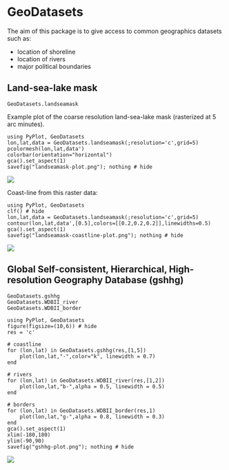 # GeoDatasets

The aim of this package is to give access to common geographics datasets such as:
* location of shoreline
* location of rivers
* major political boundaries



## Land-sea-lake mask

```@docs
GeoDatasets.landseamask
```

Example plot of the coarse resolution land-sea-lake mask (rasterized at 5 arc minutes).

```@example
using PyPlot, GeoDatasets
lon,lat,data = GeoDatasets.landseamask(;resolution='c',grid=5)
pcolormesh(lon,lat,data')
colorbar(orientation="horizontal")
gca().set_aspect(1)
savefig("landseamask-plot.png"); nothing # hide
```

![](landseamask-plot.png)

Coast-line from this raster data:

```@example
using PyPlot, GeoDatasets
clf() # hide
lon,lat,data = GeoDatasets.landseamask(;resolution='c',grid=5)
contour(lon,lat,data',[0.5],colors=[[0.2,0.2,0.2]],linewidths=0.5)
gca().set_aspect(1)
savefig("landseamask-coastline-plot.png"); nothing # hide
```

![](landseamask-coastline-plot.png)


## Global Self-consistent, Hierarchical, High-resolution Geography Database (gshhg)


```@docs
GeoDatasets.gshhg
GeoDatasets.WDBII_river
GeoDatasets.WDBII_border
```

```@example
using PyPlot, GeoDatasets
figure(figsize=(10,6)) # hide
res = 'c'

# coastline
for (lon,lat) in GeoDatasets.gshhg(res,[1,5])
    plot(lon,lat,"-",color="k", linewidth = 0.7)
end

# rivers
for (lon,lat) in GeoDatasets.WDBII_river(res,[1,2])
    plot(lon,lat,"b-",alpha = 0.5, linewidth = 0.5)
end

# borders
for (lon,lat) in GeoDatasets.WDBII_border(res,1)
    plot(lon,lat,"g-",alpha = 0.8, linewidth = 0.3)
end
gca().set_aspect(1)
xlim(-180,180)
ylim(-90,90)
savefig("gshhg-plot.png"); nothing # hide
```

![](gshhg-plot.png)
